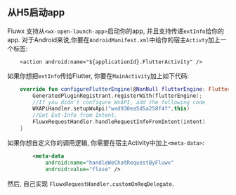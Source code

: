 ## 从H5启动app
Fluwx 支持从`<wx-open-launch-app>`启动你的app, 并且支持传递`extInfo`给你的app.
对于Android来说,你要在`AndroidManifest.xml`中给你的宿主`Activty`加上一个标签:
```
    <action android:name="${applicationId}.FlutterActivity" />
```
如果你想把`extInfo`传给Flutter, 你要在`MainActivity`加上如下代码:
```kotlin
    override fun configureFlutterEngine(@NonNull flutterEngine: FlutterEngine) {
        GeneratedPluginRegistrant.registerWith(flutterEngine);
        //If you didn't configure WxAPI, add the following code
        WXAPiHandler.setupWxApi("wxd930ea5d5a258f4f",this)
        //Get Ext-Info from Intent.
        FluwxRequestHandler.handleRequestInfoFromIntent(intent)
    }
```
如果你想自定义你的调用逻辑, 你需要在宿主Activity中加上`<meta-data>`:
```xml
        <meta-data
            android:name="handleWeChatRequestByFluwx"
            android:value="flase" />
```
然后, 自己实现 `FluwxRequestHandler.customOnReqDelegate`.